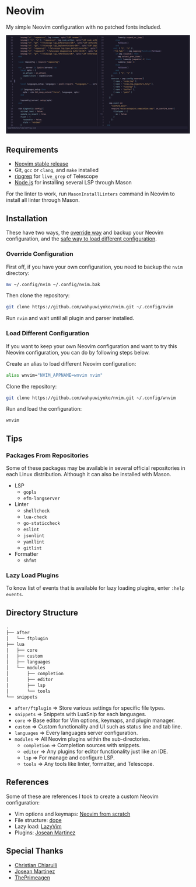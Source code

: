 # Neovim

My simple Neovim configuration with no patched fonts included.

![Neovim](https://raw.githubusercontent.com/wahyuwiyoko/dotfiles/main/screenshots/neovim.png)

## Requirements

- [Neovim stable release](https://github.com/neovim/neovim/releases/tag/stable)
- Git, `gcc` or `clang`, and `make` installed
- [ripgrep](https://github.com/BurntSushi/ripgrep) for `live_grep` of Telescope
- [Node.js](https://nodejs.org/) for installing several LSP through Mason

For the linter to work, run `MasonInstallLinters` command in Neovim to
install all linter through Mason.

## Installation

These have two ways, the
[override way](#override-configuration) and backup your Neovim configuration,
and the
[safe way to load different configuration](#load-different-configuration).

### Override Configuration

First off, if you have your own configuration, you need to backup the `nvim`
directory:

```sh
mv ~/.config/nvim ~/.config/nvim.bak
```

Then clone the repository:

```sh
git clone https://github.com/wahyuwiyoko/nvim.git ~/.config/nvim
```

Run `nvim` and wait until all plugin and parser installed.

### Load Different Configuration

If you want to keep your own Neovim configuration and want to try this Neovim
configuration, you can do by following steps below.

Create an alias to load different Neovim configuration:

```sh
alias wnvim="NVIM_APPNAME=wnvim nvim"
```

Clone the repository:

```sh
git clone https://github.com/wahyuwiyoko/nvim.git ~/.config/wnvim
```

Run and load the configuration:

```sh
wnvim
```

## Tips

### Packages From Repositories

Some of these packages may be available in several official repositories in
each Linux distribution. Although it can also be installed with Mason.

- LSP
  - `gopls`
  - `efm-langserver`
- Linter
  - `shellcheck`
  - `lua-check`
  - `go-staticcheck`
  - `eslint`
  - `jsonlint`
  - `yamllint`
  - `gitlint`
- Formatter
  - `shfmt`

### Lazy Load Plugins

To know list of events that is available for lazy loading plugins,
enter `:help events`.

## Directory Structure

```
.
├── after
│   └── ftplugin
├── lua
│   ├── core
│   ├── custom
│   ├── languages
│   └── modules
│       ├── completion
│       ├── editor
│       ├── lsp
│       └── tools
└── snippets
```

- `after/ftplugin` => Store various settings for specific file types.
- `snippets` => Snippets with LuaSnip for each languages.
- `core` => Base editor for Vim options, keymaps, and plugin manager.
- `custom` => Custom functionality and UI such as status line and tab line.
- `languages` => Every languages server configuration.
- `modules` => All Neovim plugins within the sub-directories.
  - `completion` => Completion sources with snippets.
  - `editor` => Any plugins for editor functionality just like an IDE.
  - `lsp` => For manage and configure LSP.
  - `tools` => Any tools like linter, formatter, and Telescope.

## References

Some of these are references I took to create a custom Neovim configuration:

- Vim options and keymaps: [Neovim from scratch](https://github.com/lunarvim/neovim-from-scratch)
- File structure: [dope](https://github.com/nvimdev/dope)
- Lazy load: [LazyVim](https://github.com/LazyVim/LazyVim)
- Plugins: [Josean Martinez](https://github.com/josean-dev/dev-environment-files)

## Special Thanks

- [Christian Chiarulli](https://github.com/ChristianChiarulli)
- [Josean Martinez](https://github.com/josean-dev)
- [ThePrimeagen](https://github.com/ThePrimeagen)
